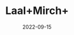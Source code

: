 ---
title: 'Laal+Mirch+'
date: '2022-09-15' 
metatag: '' 
inventory: '0' 
draft: false 
# meta description 
shortDescripton: ''
description: 'Spices'
longdescription: ''
featured: True
# product Price
price: '50.0'
# Product Short Description
shortDescription: ''
productID: 'C5F62F1B-F823-ED11-9968-005056B3A416'
type: 'products'
category: 'Spices' 
thumnailproduct: 'https://aminsaddiquidawakhana.eralive.net/images/products/C5F62F1B-F823-ED11-9968-005056B3A4161.png' 
images:
  - image: 'images/products/C5F62F1B-F823-ED11-9968-005056B3A4161.png'  
Variants:
---